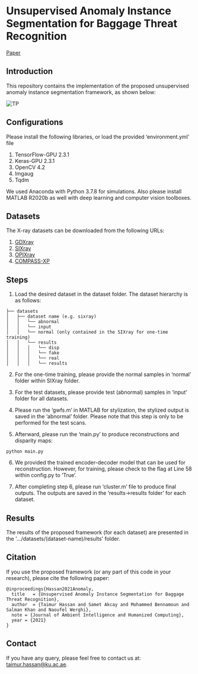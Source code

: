 # Unsupervised Anomaly Instance Segmentation for Baggage Threat Recognition

[Paper](https://arxiv.org/abs/2107.07333)

## Introduction
This repository contains the implementation of the proposed unsupervised anomaly instance segmentation framework, as shown below: 

![TP](/images/anomaly.png)

## Configurations
Please install the following libraries, or load the provided ‘environment.yml’ file

1. TensorFlow-GPU 2.3.1
2. Keras-GPU 2.3.1
3. OpenCV 4.2
4. Imgaug
5. Tqdm
  
We used Anaconda with Python 3.7.8 for simulations. Also please install MATLAB R2020b as well
with deep learning and computer vision toolboxes.

## Datasets
The X-ray datasets can be downloaded from the following URLs: 
1. [GDXray](https://domingomery.ing.puc.cl/material/gdxray/) 
2. [SIXray](https://github.com/MeioJane/SIXray) 
3. [OPIXray](https://github.com/OPIXray-author/OPIXray)
4. [COMPASS-XP](https://figshare.com/articles/dataset/COMPASS-XP/9249791/1)

## Steps 

1. Load the desired dataset in the dataset folder. The dataset hierarchy is as follows:

```
├── datasets
│   ├── dataset name (e.g. sixray)
│   │   └── abnormal
│   │   └── input
│   │   └── normal (only contained in the SIXray for one-time training)
│   │   └── results
│   │   │   └── disp
│   │   │   └── fake
│   │   │   └── real
│   │   │   └── results
```

2) For the one-time training, please provide the normal samples in ‘normal’ folder within SIXray folder.

3) For the test datasets, please provide test (abnormal) samples in ‘input’ folder for all datasets.

4) Please run the ‘gwfs.m’ in MATLAB for stylization, the stylized output is saved in the ‘abnormal’
folder. Please note that this step is only to be performed for the test scans.

5) Afterward, please run the ‘main.py’ to produce reconstructions and disparity maps:

```
python main.py
```

6) We provided the trained encoder-decoder model that can be used for reconstruction. However, for training, please check to the flag at Line 58 within config.py to ‘True’.

7) After completing step 6, please run ‘cluster.m’ file to produce final outputs. The outputs are saved in the ‘results->results folder’ for each dataset.


## Results
The results of the proposed framework (for each dataset) are presented in the '…/datasets/(dataset-name)/results' folder. 

## Citation
If you use the proposed framework (or any part of this code in your research), please cite the following paper:

```
@inproceedings{Hassan2021Anomaly,
  title   = {Unsupervised Anomaly Instance Segmentation for Baggage Threat Recognition},
  author  = {Taimur Hassan and Samet Akcay and Mohammed Bennamoun and Salman Khan and Naoufel Werghi},
  note = {Journal of Ambient Intelligence and Humanized Computing},
  year = {2021}
}
```

## Contact
If you have any query, please feel free to contact us at: taimur.hassan@ku.ac.ae.
